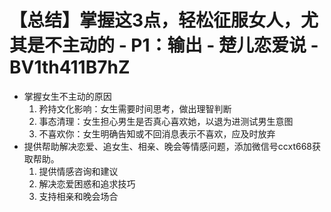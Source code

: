 # 【总结】掌握这3点，轻松征服女人，尤其是不主动的 - P1：输出 - 楚儿恋爱说 - BV1th411B7hZ

-   掌握女生不主动的原因
    1.  矜持文化影响：女生需要时间思考，做出理智判断
    2.  事态清理：女生担心男生是否真心喜欢她，以退为进测试男生意图
    3.  不喜欢你：女生明确告知或不回消息表示不喜欢，应及时放弃
-   提供帮助解决恋爱、追女生、相亲、晚会等情感问题，添加微信号ccxt668获取帮助。 
    1.  提供情感咨询和建议
    2.  解决恋爱困惑和追求技巧
    3.  支持相亲和晚会场合